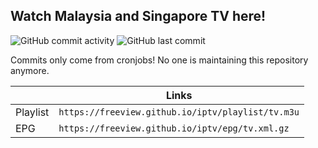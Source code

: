 ## Watch Malaysia and Singapore TV here!

![GitHub commit activity](https://img.shields.io/github/commit-activity/m/freeview/iptv) ![GitHub last commit](https://img.shields.io/github/last-commit/freeview/iptv)

Commits only come from cronjobs! No one is maintaining this repository anymore.

||Links|
|-|-|
|Playlist|`https://freeview.github.io/iptv/playlist/tv.m3u`|
|EPG|`https://freeview.github.io/iptv/epg/tv.xml.gz`|
